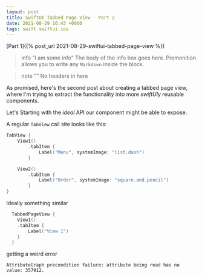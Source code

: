 ```yaml
---
layout: post
title: SwiftUI Tabbed Page View - Part 2
date: 2021-08-29 16:43 +0900
tags: swift swiftui ios
---
```


[Part 1]({% post_url 2021-08-29-swiftui-tabbed-page-view %})

> info "I am some info"
> The body of the info box goes here. Premonition allows you to write any `Markdown` inside the block.

> note ""
> No headers in here



As promised, here's the second post about creating a tabbed page view, where I'm trying to extract the functionality into more *swiftUIy* reusable components.


Let's Starting with the *ideal* API our component might be able to expose.

A regular `TabView` call site looks like this:

```swift
TabView {
    View1()
        .tabItem {
            Label("Menu", systemImage: "list.dash")
        }

    View2()
        .tabItem {
            Label("Order", systemImage: "square.and.pencil")
        }
}
```
Ideally something similar 
```swift
  TabbedPageView {
    View1()
    .tabItem {
        Label("View 1")
    }
  }
```


getting a weird error

`AttributeGraph precondition failure: attribute being read has no value: 357912.`
